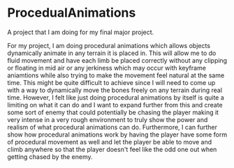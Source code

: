 # ProcedualAnimations
 A project that I am doing for my final major project.

For my project, I am doing procedural animations which allows objects dynamically animate in any terrain it is placed in. This will allow me to do fluid movement and have each limb be placed correctly without any clipping or floating in mid air or any jerkiness which may occur with keyframe aniamtions while also trying to make the movement feel natural at the same time. This might be quite difficult to achieve since I will need to come up with a way to dynamically move the bones freely on any terrain during real time. However, I felt like just doing procedural animations by itself is quite a limiting on what it can do and I want to expand further from this and create some sort of enemy that could potentially be chasing the player making it very intense in a very rough environment to truly show the power and realism of what procedural animations can do. Furthermore, I can further show how procedural animations work by having the player have some form of procedural movement as well and let the player be able to move and climb anywhere so that the player doesn't feel like the odd one out when getting chased by the enemy.

